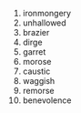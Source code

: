 1. ironmongery
2. unhallowed
3. brazier
4. dirge
5. garret
6. morose
7. caustic
8. waggish
9. remorse
10. benevolence